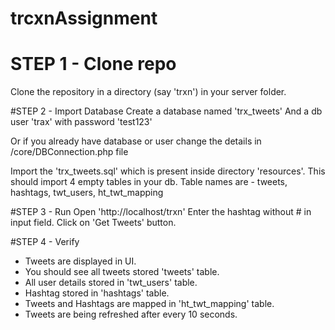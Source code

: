 # trcxnAssignment

# STEP 1 - Clone repo
Clone the repository in a directory (say 'trxn') in your server folder.

#STEP 2 - Import Database
Create a database named 'trx_tweets'
And a db user 'trax' with password 'test123'

Or if you already have database or user change the details in /core/DBConnection.php file

Import the 'trx_tweets.sql' which is present inside directory 'resources'. This should import 4 empty tables in your db.
Table names are - tweets, hashtags, twt_users, ht_twt_mapping

#STEP 3 - Run
Open 'http://localhost/trxn'
Enter the hashtag without # in input field.
Click on 'Get Tweets' button.

#STEP 4 - Verify
- Tweets are displayed in UI.
- You should see all tweets stored 'tweets' table.
- All user details stored in 'twt_users' table.
- Hashtag stored in 'hashtags' table.
- Tweets and Hashtags are mapped in 'ht_twt_mapping' table.
- Tweets are being refreshed after every 10 seconds.
